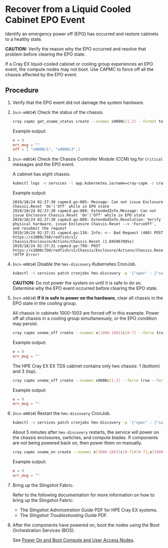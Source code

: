 # Recover from a Liquid Cooled Cabinet EPO Event

Identify an emergency power off \(EPO\) has occurred and restore cabinets to a healthy state.

**CAUTION:** Verify the reason why the EPO occurred and resolve that problem before clearing the EPO state.

If a Cray EX liquid-cooled cabinet or cooling group experiences an EPO event, the compute nodes may not boot. Use CAPMC to force off all the chassis affected by the EPO event.

## Procedure

1. Verify that the EPO event did not damage the system hardware.

1. (`ncn-m001#`) Check the status of the chassis.

    ```bash
    cray capmc get_xname_status create --xnames x9000c[1,3] --format toml
    ```

    Example output:

    ```toml
    e = 0
    err_msg = ""
    off = [ "x9000c1", "x9000c3",]
    ```

1. (`ncn-m001#`) Check the Chassis Controller Module \(CCM\) log for `Critical` messages and the EPO event.

    A cabinet has eight chassis.

    ```bash
    kubectl logs -n services -l app.kubernetes.io/name=cray-capm -c cray-capmc --tail -1 | grep EPO -A 10
    ```

    Example output:

    ```text
    2019/10/24 02:37:30 capmcd.go:805: Message: Can not issue Enclosure Chassis.Reset 'On'|'Off' while in EPO state
    2019/10/24 02:37:30 capmcd.go:808: ExtendedInfo.Message: Can not issue Enclosure Chassis.Reset 'On'|'Off' while in EPO state
    2019/10/24 02:37:30 capmcd.go:809: ExtendedInfo.Resolution: Verify physical hardware, issue Enclosure Chassis.Reset --> 'ForceOff', and resubmit the request
    2019/10/24 02:37:31 capmcd.go:136: Info: <-- Bad Request (400) POST https://x1000c7b0/redfish/v1/ Chassis/Enclosure/Actions/Chassis.Reset (1.045967005s)
    2019/10/24 02:37:31 capmcd.go:799: POST https://x1000c7b0/redfish/v1/Chassis/Enclosure/Actions/Chassis.Reset
    !HTTP Error!
    ```

1. (`ncn-m001#`) Disable the `hms-discovery` Kubernetes CronJob.

    ```bash
    kubectl -n services patch cronjobs hms-discovery -p '{"spec" : {"suspend" : true }}'
    ```

    **CAUTION:** Do not power the system on until it is safe to do so. Determine why the EPO event occurred before clearing the EPO state.

1. (`ncn-m001#`) **If it is safe to power on the hardware**, clear all chassis in the EPO state in the cooling group.

    All chassis in cabinets 1000-1003 are forced off in this example. Power off all chassis in a cooling group simultaneously, or the EPO condition may persist.

    ```bash
    cray capmc xname_off create --xnames x[1000-1003]c[0-7] --force true --format toml
    ```

    Example output:

    ```toml
    e = 0
    err_msg = ""
    ```

    The HPE Cray EX EX TDS cabinet contains only two chassis: 1 \(bottom\) and 3 \(top\).

    ```bash
    cray capmc xname_off create --xnames x9000c[1,3] --force true --format toml
    ```

    Example output:

    ```toml
    e = 0
    err_msg = ""
    ```

1. (`ncn-m001#`) Restart the `hms-discovery` CronJob.

    ```bash
    kubectl -n services patch cronjobs hms-discovery -p '{"spec" : {"suspend" : false }}'
    ```

    About 5 minutes after `hms-discovery` restarts, the service will power on the chassis enclosures, switches, and compute blades.
    If components are not being powered back on, then power them on manually.

    ```bash
    cray capmc xname_on create --xnames x[1000-1003]c[0-7]r[0-7],x[1000-1003]c[0-7]s[0-7] --prereq true --continue true --format toml
    ```

    Example output:

    ```toml
    e = 0
    err_msg = ""
    ```

1. Bring up the Slingshot Fabric.

    Refer to the following documentation for more information on how to bring up the Slingshot Fabric:

    - The *Slingshot Administration Guide* PDF for HPE Cray EX systems.
    - The *Slingshot Troubleshooting Guide* PDF.

1. After the components have powered on, boot the nodes using the Boot Orchestration Services \(BOS\).

    See [Power On and Boot Compute and User Access Nodes](Power_On_and_Boot_Compute_Nodes_and_User_Access_Nodes.md).
